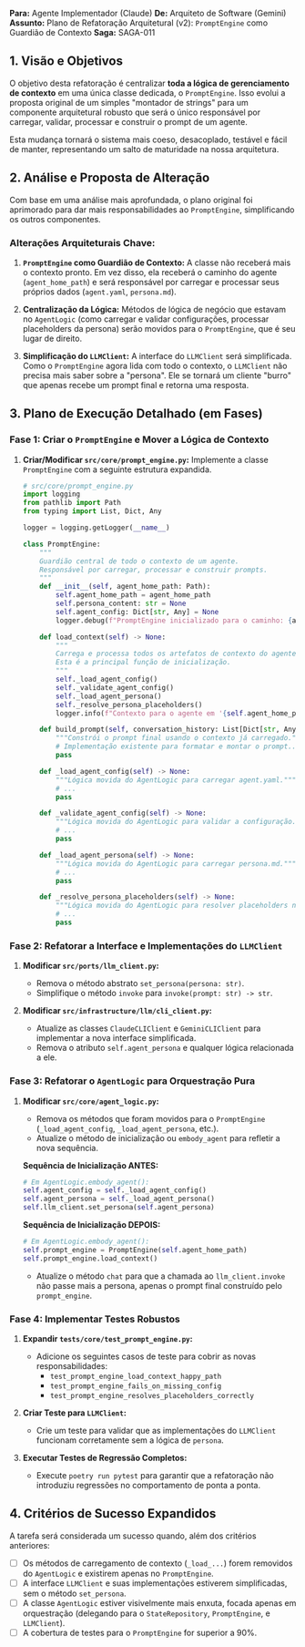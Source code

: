 **Para:** Agente Implementador (Claude)
**De:** Arquiteto de Software (Gemini)
**Assunto:** Plano de Refatoração Arquitetural (v2): `PromptEngine` como Guardião de Contexto
**Saga:** SAGA-011

## 1. Visão e Objetivos

O objetivo desta refatoração é centralizar **toda a lógica de gerenciamento de contexto** em uma única classe dedicada, o `PromptEngine`. Isso evolui a proposta original de um simples "montador de strings" para um componente arquitetural robusto que será o único responsável por carregar, validar, processar e construir o prompt de um agente.

Esta mudança tornará o sistema mais coeso, desacoplado, testável e fácil de manter, representando um salto de maturidade na nossa arquitetura.

## 2. Análise e Proposta de Alteração

Com base em uma análise mais aprofundada, o plano original foi aprimorado para dar mais responsabilidades ao `PromptEngine`, simplificando os outros componentes.

### Alterações Arquiteturais Chave:

1.  **`PromptEngine` como Guardião de Contexto:** A classe não receberá mais o contexto pronto. Em vez disso, ela receberá o caminho do agente (`agent_home_path`) e será responsável por carregar e processar seus próprios dados (`agent.yaml`, `persona.md`).

2.  **Centralização da Lógica:** Métodos de lógica de negócio que estavam no `AgentLogic` (como carregar e validar configurações, processar placeholders da persona) serão movidos para o `PromptEngine`, que é seu lugar de direito.

3.  **Simplificação do `LLMClient`:** A interface do `LLMClient` será simplificada. Como o `PromptEngine` agora lida com todo o contexto, o `LLMClient` não precisa mais saber sobre a "persona". Ele se tornará um cliente "burro" que apenas recebe um prompt final e retorna uma resposta.

## 3. Plano de Execução Detalhado (em Fases)

### Fase 1: Criar o `PromptEngine` e Mover a Lógica de Contexto

1.  **Criar/Modificar `src/core/prompt_engine.py`:** Implemente a classe `PromptEngine` com a seguinte estrutura expandida.

    ```python
    # src/core/prompt_engine.py
    import logging
    from pathlib import Path
    from typing import List, Dict, Any

    logger = logging.getLogger(__name__)

    class PromptEngine:
        """
        Guardião central de todo o contexto de um agente.
        Responsável por carregar, processar e construir prompts.
        """
        def __init__(self, agent_home_path: Path):
            self.agent_home_path = agent_home_path
            self.persona_content: str = None
            self.agent_config: Dict[str, Any] = None
            logger.debug(f"PromptEngine inicializado para o caminho: {agent_home_path}")

        def load_context(self) -> None:
            """
            Carrega e processa todos os artefatos de contexto do agente.
            Esta é a principal função de inicialização.
            """
            self._load_agent_config()
            self._validate_agent_config()
            self._load_agent_persona()
            self._resolve_persona_placeholders()
            logger.info(f"Contexto para o agente em '{self.agent_home_path}' carregado com sucesso.")

        def build_prompt(self, conversation_history: List[Dict[str, Any]], user_input: str) -> str:
            """Constrói o prompt final usando o contexto já carregado."""
            # Implementação existente para formatar e montar o prompt...
            pass

        def _load_agent_config(self) -> None:
            """Lógica movida do AgentLogic para carregar agent.yaml."""
            # ...
            pass

        def _validate_agent_config(self) -> None:
            """Lógica movida do AgentLogic para validar a configuração."""
            # ...
            pass

        def _load_agent_persona(self) -> None:
            """Lógica movida do AgentLogic para carregar persona.md."""
            # ...
            pass

        def _resolve_persona_placeholders(self) -> None:
            """Lógica movida do AgentLogic para resolver placeholders na persona."""
            # ...
            pass
    ```

### Fase 2: Refatorar a Interface e Implementações do `LLMClient`

1.  **Modificar `src/ports/llm_client.py`:**
    *   Remova o método abstrato `set_persona(persona: str)`.
    *   Simplifique o método `invoke` para `invoke(prompt: str) -> str`.

2.  **Modificar `src/infrastructure/llm/cli_client.py`:**
    *   Atualize as classes `ClaudeCLIClient` e `GeminiCLIClient` para implementar a nova interface simplificada.
    *   Remova o atributo `self.agent_persona` e qualquer lógica relacionada a ele.

### Fase 3: Refatorar o `AgentLogic` para Orquestração Pura

1.  **Modificar `src/core/agent_logic.py`:**
    *   Remova os métodos que foram movidos para o `PromptEngine` (`_load_agent_config`, `_load_agent_persona`, etc.).
    *   Atualize o método de inicialização ou `embody_agent` para refletir a nova sequência.

    **Sequência de Inicialização ANTES:**
    ```python
    # Em AgentLogic.embody_agent():
    self.agent_config = self._load_agent_config()
    self.agent_persona = self._load_agent_persona()
    self.llm_client.set_persona(self.agent_persona)
    ```

    **Sequência de Inicialização DEPOIS:**
    ```python
    # Em AgentLogic.embody_agent():
    self.prompt_engine = PromptEngine(self.agent_home_path)
    self.prompt_engine.load_context()
    ```
    *   Atualize o método `chat` para que a chamada ao `llm_client.invoke` não passe mais a persona, apenas o prompt final construído pelo `prompt_engine`.

### Fase 4: Implementar Testes Robustos

1.  **Expandir `tests/core/test_prompt_engine.py`:**
    *   Adicione os seguintes casos de teste para cobrir as novas responsabilidades:
        *   `test_prompt_engine_load_context_happy_path`
        *   `test_prompt_engine_fails_on_missing_config`
        *   `test_prompt_engine_resolves_placeholders_correctly`

2.  **Criar Teste para `LLMClient`:**
    *   Crie um teste para validar que as implementações do `LLMClient` funcionam corretamente sem a lógica de `persona`.

3.  **Executar Testes de Regressão Completos:**
    *   Execute `poetry run pytest` para garantir que a refatoração não introduziu regressões no comportamento de ponta a ponta.

## 4. Critérios de Sucesso Expandidos

A tarefa será considerada um sucesso quando, além dos critérios anteriores:
- [ ] Os métodos de carregamento de contexto (`_load_...`) forem removidos do `AgentLogic` e existirem apenas no `PromptEngine`.
- [ ] A interface `LLMClient` e suas implementações estiverem simplificadas, sem o método `set_persona`.
- [ ] A classe `AgentLogic` estiver visivelmente mais enxuta, focada apenas em orquestração (delegando para o `StateRepository`, `PromptEngine`, e `LLMClient`).
- [ ] A cobertura de testes para o `PromptEngine` for superior a 90%.